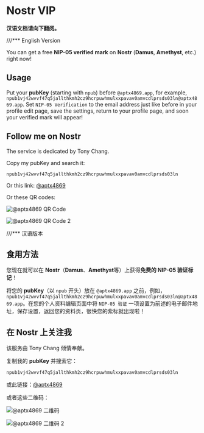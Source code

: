 # Nostr VIP

**汉语文档请向下翻阅。**

///*** English Version

You can get a free **NIP-05 verified mark** on **Nostr** (**Damus**, **Amethyst**, etc.) right now!

## Usage

Put your **pubKey** (starting with `npub`) before `@aptx4869.app`, for example, `npub1vj42wvvf47q5jallthkmh2cz9hcrpuwhmulxxpavav0amvcdlprsds03ln@aptx4869.app`. Set `NIP-05 Verification` to the email address just like before in your profile edit page, save the settings, return to your profile page, and soon your verified mark will appear!

## Follow me on Nostr

The service is dedicated by Tony Chang.

Copy my pubKey and search it:

```
npub1vj42wvvf47q5jallthkmh2cz9hcrpuwhmulxxpavav0amvcdlprsds03ln
```

Or this link: [@aptx4869](nostr:npub1vj42wvvf47q5jallthkmh2cz9hcrpuwhmulxxpavav0amvcdlprsds03ln)

Or these QR codes:

![@aptx4869 QR Code](https://img.tonychang1069.top/uPic/2023/02/08/nostr-aptx4869-qr-code.png)

![@aptx4869 QR Code 2](https://img.tonychang1069.top/uPic/2023/02/08/nostr-aptx4869-qr-code.jpg)


///*** 汉语版本

## 食用方法

您现在就可以在 **Nostr**（**Damus**、**Amethyst**等）上获得**免费的 NIP-05 验证标记**！

将您的 **pubKey**（以 `npub` 开头）放在 `@aptx4869.app` 之前，例如，`npub1vj42wvvf47q5jallthkmh2cz9hcrpuwhmulxxpavav0amvcdlprsds03ln@aptx4869.app`。在您的个人资料编辑页面中将 `NIP-05 验证` 一项设置为前述的电子邮件地址，保存设置，返回您的资料页，很快您的紫标就出现啦！

## 在 Nostr 上关注我

该服务由 Tony Chang 倾情奉献。

复制我的 **pubKey** 并搜索它：

```
npub1vj42wvvf47q5jallthkmh2cz9hcrpuwhmulxxpavav0amvcdlprsds03ln
```

或此链接：[@aptx4869](nostr:npub1vj42wvvf47q5jallthkmh2cz9hcrpuwhmulxxpavav0amvcdlprsds03ln)

或者这些二维码：

![@aptx4869 二维码](https://img.tonychang1069.top/uPic/2023/02/08/nostr-aptx4869-qr-code.png)

![@aptx4869 二维码 2](https://img.tonychang1069.top/uPic/2023/02/08/nostr-aptx4869-qr-code.jpg)


